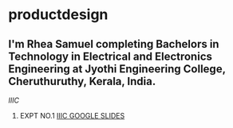 # productdesign
## I'm Rhea Samuel completing Bachelors in Technology in Electrical and Electronics Engineering at Jyothi Engineering College, Cheruthuruthy, Kerala, India.
*IIIC*
1. EXPT NO.1
[IIIC GOOGLE SLIDES](https://docs.google.com/presentation/d/15kttG6q9OF8ZQdQctxyznKDVk9giiV-alGLJGl73WL0/edit?usp=sharing)
